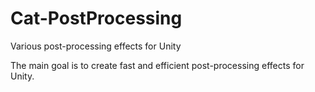 # Cat-PostProcessing
Various post-processing effects for Unity

The main goal is to create fast and efficient post-processing effects for Unity.
